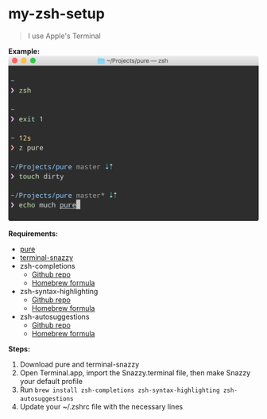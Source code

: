 # my-zsh-setup

> I use Apple's Terminal

**Example:**
<img src="https://github.com/sindresorhus/pure/blob/master/screenshot.png" width="800">

**Requirements:**
- [pure](https://github.com/sindresorhus/pure#oh-my-zsh)
- [terminal-snazzy](https://github.com/sindresorhus/terminal-snazzy)
- zsh-completions
    - [Github repo](https://github.com/zsh-users/zsh-completions)
    - [Homebrew formula](https://github.com/zsh-users/zsh-completions)
- zsh-syntax-highlighting
    - [Github repo](https://github.com/zsh-users/zsh-syntax-highlighting)
    - [Homebrew formula](https://formulae.brew.sh/formula/zsh-syntax-highlighting)
- zsh-autosuggestions
    - [Github repo](https://github.com/zsh-users/zsh-autosuggestions)
    - [Homebrew formula](https://github.com/zsh-users/zsh-autosuggestions)

**Steps:**
1. Download pure and terminal-snazzy
2. Open Terminal.app, import the Snazzy.terminal file, then make Snazzy your default profile
3. Run `brew install zsh-completions zsh-syntax-highlighting zsh-autosuggestions`
4. Update your ~/.zshrc file with the necessary lines
